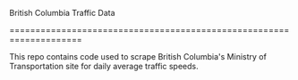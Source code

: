 
British Columbia Traffic Data

====================================================================


This repo contains code used to scrape British Columbia's Ministry of Transportation site for daily average traffic speeds. 


